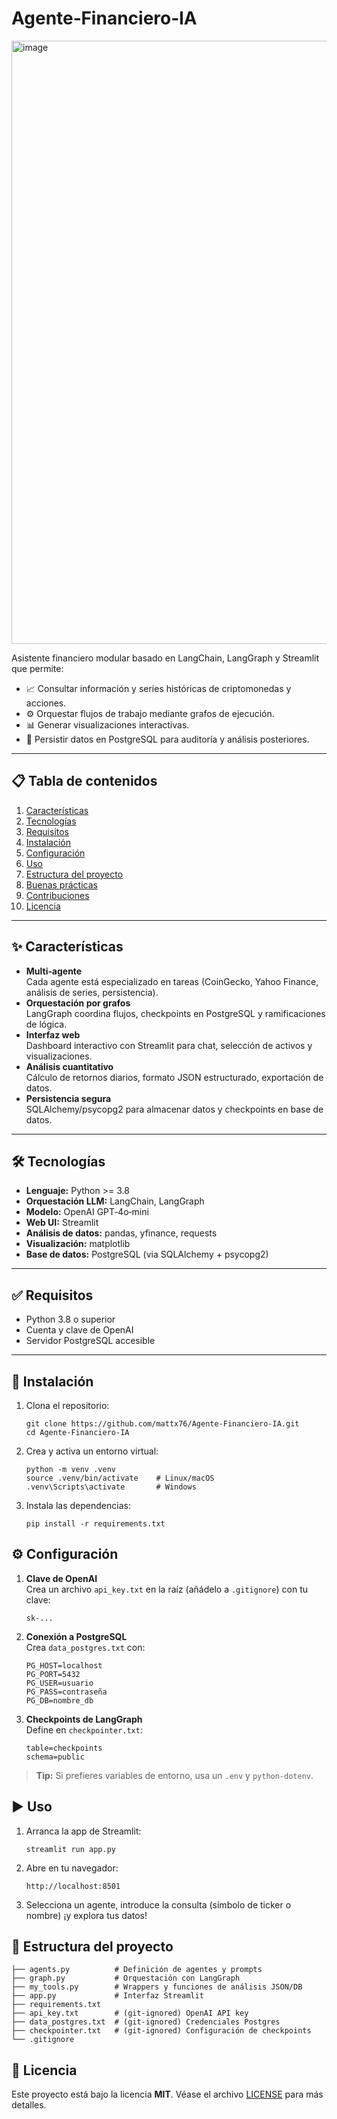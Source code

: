 # Agente‑Financiero‑IA
<img width="1914" height="965" alt="image" src="https://github.com/user-attachments/assets/4301af90-ed62-4f3f-8f88-bc79e25a2beb" />


Asistente financiero modular basado en LangChain, LangGraph y Streamlit que permite:

- 📈 Consultar información y series históricas de criptomonedas y acciones.  
- ⚙️ Orquestar flujos de trabajo mediante grafos de ejecución.  
- 📊 Generar visualizaciones interactivas.  
- 💾 Persistir datos en PostgreSQL para auditoría y análisis posteriores.

---

## 📋 Tabla de contenidos

1. [Características](#-características)  
2. [Tecnologías](#-tecnologías)  
3. [Requisitos](#-requisitos)  
4. [Instalación](#-instalación)  
5. [Configuración](#-configuración)  
6. [Uso](#-uso)  
7. [Estructura del proyecto](#-estructura-del-proyecto)  
8. [Buenas prácticas](#-buenas-prácticas)  
9. [Contribuciones](#-contribuciones)  
10. [Licencia](#-licencia)  

---

## ✨ Características

- **Multi‑agente**  
  Cada agente está especializado en tareas (CoinGecko, Yahoo Finance, análisis de series, persistencia).  
- **Orquestación por grafos**  
  LangGraph coordina flujos, checkpoints en PostgreSQL y ramificaciones de lógica.  
- **Interfaz web**  
  Dashboard interactivo con Streamlit para chat, selección de activos y visualizaciones.  
- **Análisis cuantitativo**  
  Cálculo de retornos diarios, formato JSON estructurado, exportación de datos.  
- **Persistencia segura**  
  SQLAlchemy/psycopg2 para almacenar datos y checkpoints en base de datos.  

---

## 🛠️ Tecnologías

- **Lenguaje:** Python >= 3.8  
- **Orquestación LLM:** LangChain, LangGraph  
- **Modelo:** OpenAI GPT‑4o‑mini  
- **Web UI:** Streamlit  
- **Análisis de datos:** pandas, yfinance, requests  
- **Visualización:** matplotlib  
- **Base de datos:** PostgreSQL (via SQLAlchemy + psycopg2)  

---

## ✅ Requisitos

- Python 3.8 o superior  
- Cuenta y clave de OpenAI  
- Servidor PostgreSQL accesible  

---

## 🚀 Instalación

1. Clona el repositorio:  
       
       git clone https://github.com/mattx76/Agente-Financiero-IA.git  
       cd Agente-Financiero-IA  

2. Crea y activa un entorno virtual:  
       
       python -m venv .venv  
       source .venv/bin/activate    # Linux/macOS  
       .venv\Scripts\activate       # Windows  

3. Instala las dependencias:  
       
       pip install -r requirements.txt  

## ⚙️ Configuración

1. **Clave de OpenAI**  
   Crea un archivo `api_key.txt` en la raíz (añádelo a `.gitignore`) con tu clave:  
       
       sk-...

2. **Conexión a PostgreSQL**  
   Crea `data_postgres.txt` con:  
       
       PG_HOST=localhost  
       PG_PORT=5432  
       PG_USER=usuario  
       PG_PASS=contraseña  
       PG_DB=nombre_db  

3. **Checkpoints de LangGraph**  
   Define en `checkpointer.txt`:  
       
       table=checkpoints  
       schema=public  

> **Tip:** Si prefieres variables de entorno, usa un `.env` y `python-dotenv`.

## ▶️ Uso

1. Arranca la app de Streamlit:  
       
       streamlit run app.py  

2. Abre en tu navegador:  
       
       http://localhost:8501  

3. Selecciona un agente, introduce la consulta (símbolo de ticker o nombre) ¡y explora tus datos!

## 📂 Estructura del proyecto

    ├── agents.py          # Definición de agentes y prompts  
    ├── graph.py           # Orquestación con LangGraph  
    ├── my_tools.py        # Wrappers y funciones de análisis JSON/DB  
    ├── app.py             # Interfaz Streamlit  
    ├── requirements.txt  
    ├── api_key.txt        # (git‑ignored) OpenAI API key  
    ├── data_postgres.txt  # (git‑ignored) Credenciales Postgres  
    ├── checkpointer.txt   # (git‑ignored) Configuración de checkpoints  
    └── .gitignore  


## 📄 Licencia

Este proyecto está bajo la licencia **MIT**. Véase el archivo [LICENSE](LICENSE) para más detalles.
